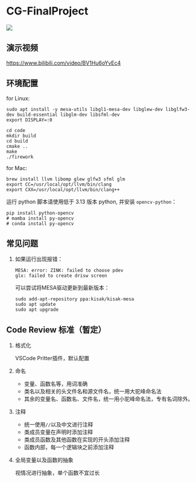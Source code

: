 # CG-FinalProject

 ![](https://img.shields.io/badge/platform-linux-brightgreen.svg)

 ## 演示视频

 https://www.bilibili.com/video/BV1Hu6oYvEc4

## 环境配置

for Linux:
```
sudo apt install -y mesa-utils libgl1-mesa-dev libglew-dev libglfw3-dev build-essential libglm-dev libsfml-dev
export DISPLAY=:0

cd code
mkdir build
cd build
cmake ..
make
./firework
```

for Mac:
```shell
brew install llvm libomp glew glfw3 sfml glm
export CC=/usr/local/opt/llvm/bin/clang
export CXX=/usr/local/opt/llvm/bin/clang++
```

运行 python 脚本请使用低于 3.13 版本 python, 并安装 `opencv-python`：

```shell
pip install python-opencv
# mamba install py-opencv
# conda install py-opencv
```


## 常见问题

1. 如果运行出现报错：
    ```
    MESA: error: ZINK: failed to choose pdev
    glx: failed to create drisw screen
    ```

    可以尝试将MESA驱动更新到最新版本：
    ```
    sudo add-apt-repository ppa:kisak/kisak-mesa
    sudo apt update
    sudo apt upgrade
    ```

## Code Review 标准（暂定）
1. 格式化

    VSCode Pritter插件，默认配置

2. 命名 
    - 变量、函数名等，用词准确
    - 类名以及相关的头文件名和源文件名，统一用大驼峰命名法
    - 其余的变量名、函数名、文件名，统一用小驼峰命名法，专有名词除外。

3. 注释
    - 统一使用`//`以及中文进行注释
    - 类成员变量在声明时添加注释
    - 类成员函数及其他函数在实现的开头添加注释
    - 函数内部，每一个逻辑块之前添加注释

4. 全局变量以及函数的抽象

    视情况进行抽象，单个函数不宜过长
